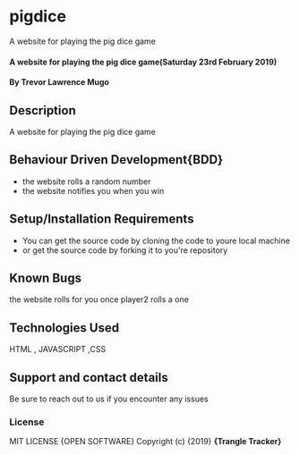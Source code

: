 # pigdice
A website for playing the pig dice game
#### A website for playing the pig dice game(Saturday 23rd February 2019)
#### By **Trevor Lawrence Mugo**
## Description
A website for playing the pig dice game
## Behaviour Driven Development{BDD}
* the website rolls a random number 
* the website notifies you when you win
## Setup/Installation Requirements
* You can get the source code by cloning the code to youre local machine 
* or get the source code by forking it to you're repository
## Known Bugs
the website rolls for you once player2 rolls a one
## Technologies Used
HTML , JAVASCRIPT ,CSS
## Support and contact details
Be sure to reach out to us if you encounter any issues
### License
MIT LICENSE {OPEN SOFTWARE}
Copyright (c) {2019} **{Trangle Tracker}**

